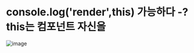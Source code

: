 # console.log('render',this) 가능하다 -? this는 컴포넌트 자신을 
![image](https://user-images.githubusercontent.com/85022962/130154414-42ba398b-960b-48cc-ad54-c2f9f4162961.png)

